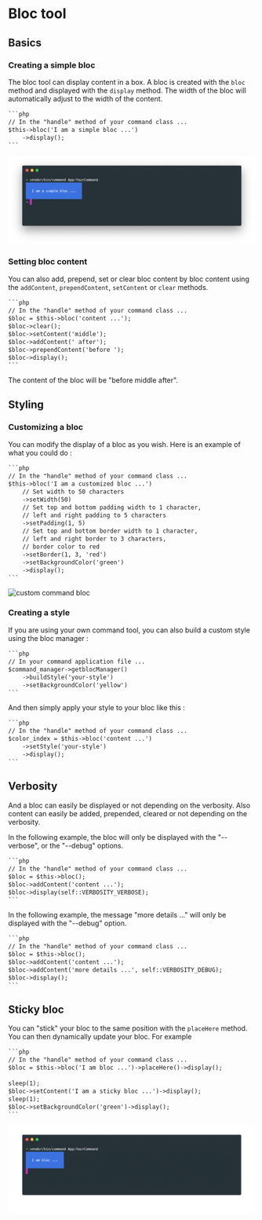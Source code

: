 # Bloc tool

## Basics

### Creating a simple bloc

The bloc tool can display content in a box. A bloc is created with the `bloc` method and displayed with the `display` method. The width of the bloc will automatically adjust to the width of the content.
    
    ```php
    // In the "handle" method of your command class ...
    $this->bloc('I am a simple bloc ...')
        ->display();
    ```
    
![basic bloc](img/bloc_basic.png)    

### Setting bloc content
    
You can also add, prepend, set or clear bloc content by  bloc content using the `addContent`, `prependContent`, `setContent` or `clear` methods.

    ```php
    // In the "handle" method of your command class ...
    $bloc = $this->bloc('content ...');
    $bloc->clear();
    $bloc->setContent('middle');
    $bloc->addContent(' after');
    $bloc->prependContent('before ');
    $bloc->display();
    ```

The content of the bloc will be "before middle after".

## Styling

### Customizing a bloc

You can modify the display of a bloc as you wish. Here is an example of what you could do :
          
          
    ```php
    // In the "handle" method of your command class ...
    $this->bloc('I am a customized bloc ...')
        // Set width to 50 characters
        ->setWidth(50)
        // Set top and bottom padding width to 1 character, 
        // left and right padding to 5 characters
        ->setPadding(1, 5) 
        // Set top and bottom border width to 1 character, 
        // left and right border to 3 characters,
        // border color to red
        ->setBorder(1, 3, 'red') 
        ->setBackgroundColor('green')
        ->display();
    ```
    
![custom command bloc](img/bloc_custom.png)
      
### Creating a style      
      
If you are using your own command tool, you can also build a custom style using the bloc manager :

    ```php
    // In your command application file ...
    $command_manager->getblocManager()
        ->buildStyle('your-style')
        ->setBackgroundColor('yellow')
    ```
        
And then simply apply your style to your bloc like this :

    ```php
    // In the "handle" method of your command class ...
    $color_index = $this->bloc('content ...')
        ->setStyle('your-style')
        ->display();
    ```    
    
## Verbosity

And a bloc can easily be displayed or not depending on the verbosity. Also content can easily be added, prepended, cleared or not depending on the verbosity. 

In the following example, the bloc will only be displayed with the "--verbose", or the "--debug" options. 

    ```php
    // In the "handle" method of your command class ...
    $bloc = $this->bloc();
    $bloc->addContent('content ...');
    $bloc->display(self::VERBOSITY_VERBOSE);
    ```
    
In the following example, the message "more details ..." will only be displayed with the "--debug" option.
    
    ```php
    // In the "handle" method of your command class ...
    $bloc = $this->bloc();
    $bloc->addContent('content ...');
    $bloc->addContent('more details ...', self::VERBOSITY_DEBUG);
    $bloc->display();    
    ```
    
    
## Sticky bloc

You can "stick" your bloc to the same position with the `placeHere` method. You can then dynamically update your bloc. For example

    ```php
    // In the "handle" method of your command class ...
    $bloc = $this->bloc('I am bloc ...')->placeHere()->display();
    
    sleep(1);
    $bloc->setContent('I am a sticky bloc ...')->display();
    sleep(1);
    $bloc->setBackgroundColor('green')->display();
    ```
    
![sticky command bloc](img/bloc_sticky.gif)